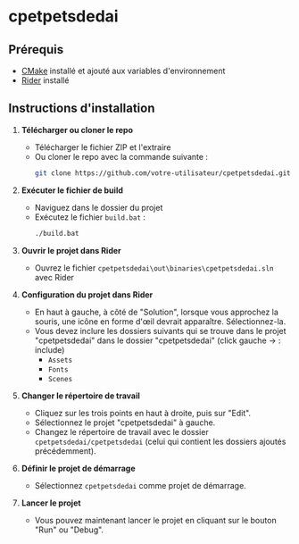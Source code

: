 # cpetpetsdedai

## Prérequis

- [CMake](https://cmake.org/download/) installé et ajouté aux variables d'environnement
- [Rider](https://www.jetbrains.com/rider/) installé

## Instructions d'installation

1. **Télécharger ou cloner le repo**

   - Télécharger le fichier ZIP et l'extraire
   - Ou cloner le repo avec la commande suivante :
     ```sh
     git clone https://github.com/votre-utilisateur/cpetpetsdedai.git
     ```

2. **Exécuter le fichier de build**

   - Naviguez dans le dossier du projet
   - Exécutez le fichier `build.bat` :
     ```sh
     ./build.bat
     ```

3. **Ouvrir le projet dans Rider**

   - Ouvrez le fichier `cpetpetsdedai\out\binaries\cpetpetsdedai.sln` avec Rider

4. **Configuration du projet dans Rider**

   - En haut à gauche, à côté de "Solution", lorsque vous approchez la souris, une icône en forme d'œil devrait apparaître. Sélectionnez-la.
   - Vous devez inclure les dossiers suivants qui se trouve dans le projet "cpetpetsdedai" dans le dossier "cpetpetsdedai" (click gauche -> : include)
     - `Assets`
     - `Fonts`
     - `Scenes`

5. **Changer le répertoire de travail**

   - Cliquez sur les trois points en haut à droite, puis sur "Edit".
   - Sélectionnez le projet "cpetpetsdedai" à gauche.
   - Changez le répertoire de travail avec le dossier `cpetpetsdedai/cpetpetsdedai` (celui qui contient les dossiers ajoutés précédemment).

6. **Définir le projet de démarrage**

   - Sélectionnez `cpetpetsdedai` comme projet de démarrage.

7. **Lancer le projet**

   - Vous pouvez maintenant lancer le projet en cliquant sur le bouton "Run" ou "Debug".
